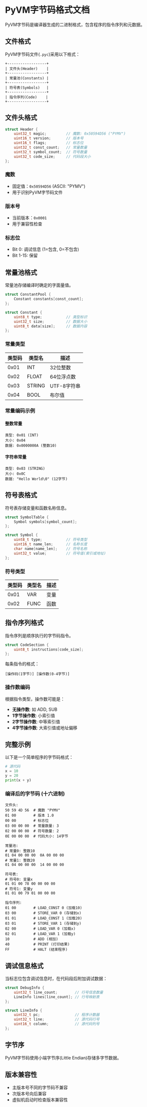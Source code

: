 # PyVM字节码格式文档

PyVM字节码是编译器生成的二进制格式，包含程序的指令序列和元数据。

## 文件格式

PyVM字节码文件(`.pyc`)采用以下格式：

```
+------------------+
| 文件头(Header)    |
+------------------+
| 常量池(Constants) |
+------------------+
| 符号表(Symbols)   |
+------------------+
| 指令序列(Code)    |
+------------------+
```

## 文件头格式

```c
struct Header {
    uint32_t magic;         // 魔数: 0x50594D56 ("PYMV")
    uint16_t version;       // 版本号
    uint16_t flags;         // 标志位
    uint32_t const_count;   // 常量数量
    uint32_t symbol_count;  // 符号数量
    uint32_t code_size;     // 代码段大小
};
```

### 魔数
- 固定值：`0x50594D56` (ASCII: "PYMV")
- 用于识别PyVM字节码文件

### 版本号
- 当前版本：`0x0001`
- 用于兼容性检查

### 标志位
- Bit 0: 调试信息 (1=包含, 0=不包含)
- Bit 1-15: 保留

## 常量池格式

常量池存储编译时确定的字面量值。

```c
struct ConstantPool {
    Constant constants[const_count];
};

struct Constant {
    uint8_t type;           // 类型标识
    uint32_t size;          // 数据大小
    uint8_t data[size];     // 数据内容
};
```

### 常量类型

| 类型码 | 类型名 | 描述 |
|--------|--------|------|
| 0x01 | INT | 32位整数 |
| 0x02 | FLOAT | 64位浮点数 |
| 0x03 | STRING | UTF-8字符串 |
| 0x04 | BOOL | 布尔值 |

### 常量编码示例

#### 整数常量
```
类型: 0x01 (INT)
大小: 0x04
数据: 0x0000000A (整数10)
```

#### 字符串常量
```
类型: 0x03 (STRING)
大小: 0x0C
数据: "Hello World\0" (12字节)
```

## 符号表格式

符号表存储变量和函数名称信息。

```c
struct SymbolTable {
    Symbol symbols[symbol_count];
};

struct Symbol {
    uint8_t type;           // 符号类型
    uint16_t name_len;      // 名称长度
    char name[name_len];    // 符号名称
    uint32_t value;         // 符号值(索引或地址)
};
```

### 符号类型

| 类型码 | 类型名 | 描述 |
|--------|--------|------|
| 0x01 | VAR | 变量 |
| 0x02 | FUNC | 函数 |

## 指令序列格式

指令序列是顺序执行的字节码指令。

```c
struct CodeSection {
    uint8_t instructions[code_size];
};
```

每条指令的格式：
```
[操作码(1字节)] [操作数(0-4字节)]
```

### 操作数编码

根据指令类型，操作数可能是：
- **无操作数**: 如 ADD, SUB
- **1字节操作数**: 小索引值
- **2字节操作数**: 中等索引值  
- **4字节操作数**: 大索引值或地址偏移

## 完整示例

以下是一个简单程序的字节码格式：

```python
# 源代码
x = 10
y = 20
print(x + y)
```

### 编译后的字节码 (十六进制)

```
文件头:
50 59 4D 56  # 魔数 "PYMV"
01 00        # 版本 1.0
00 00        # 标志位
03 00 00 00  # 常量数量: 3
02 00 00 00  # 符号数量: 2
0E 00 00 00  # 代码大小: 14字节

常量池:
# 常量0: 整数10
01 04 00 00 00  0A 00 00 00
# 常量1: 整数20
01 04 00 00 00  14 00 00 00

符号表:
# 符号0: 变量x
01 01 00 78 00 00 00 00
# 符号1: 变量y  
01 01 00 79 01 00 00 00

指令序列:
01 00        # LOAD_CONST 0 (加载10)
03 00        # STORE_VAR 0 (存储到x)
01 01        # LOAD_CONST 1 (加载20)
03 01        # STORE_VAR 1 (存储到y)
02 00        # LOAD_VAR 0 (加载x)
02 01        # LOAD_VAR 1 (加载y)
10           # ADD (相加)
40           # PRINT (打印结果)
FF           # HALT (结束程序)
```

## 调试信息格式

当标志位包含调试信息时，在代码段后附加调试数据：

```c
struct DebugInfo {
    uint32_t line_count;        // 行号信息数量
    LineInfo lines[line_count]; // 行号映射表
};

struct LineInfo {
    uint32_t pc;                // 程序计数器
    uint32_t line;              // 源代码行号
    uint16_t column;            // 源代码列号
};
```

## 字节序

PyVM字节码使用小端字节序(Little Endian)存储多字节数据。

## 版本兼容性

- 主版本号不同的字节码不兼容
- 次版本号向后兼容
- 虚拟机启动时检查版本兼容性
